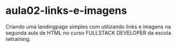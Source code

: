 # aula02-links-e-imagens
Criando uma landingpage simples com utilizando links e imagens na segunda aula de HTML no curso FULLSTACK DEVELOPER da escola iwtraining. 
